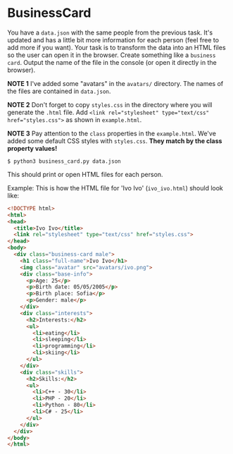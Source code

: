 BusinessCard
========

You have a `data.json` with the same people from the previous task. It's updated and has a little bit more information for each person (feel free to add more if you want). Your task is to transform the data into an HTML files so the user can open it in the browser. Create something like a `business card`. Output the name of the file in the console (or open it directly in the browser).

**NOTE 1** I've added some "avatars" in the `avatars/` directory. The names of the files are contained in `data.json`.

**NOTE 2** Don't forget to copy `styles.css` in the directory where you will generate the `.html` file. Add `<link rel="stylesheet" type="text/css" href="styles.css">` as shown in `example.html`.

**NOTE 3** Pay attention to the `class` properties in the `example.html`. We've added some default CSS styles with `styles.css`. **They match by the class property values!**

```
$ python3 business_card.py data.json
```

This should print or open HTML files for each person.

Example:
This is how the HTML file for 'Ivo Ivo' (`ivo_ivo.html`) should look like:

```html
<!DOCTYPE html>
<html>
<head>
  <title>Ivo Ivo</title>
  <link rel="stylesheet" type="text/css" href="styles.css">
</head>
<body>
  <div class="business-card male">
    <h1 class="full-name">Ivo Ivo</h1>
    <img class="avatar" src="avatars/ivo.png">
    <div class="base-info">
      <p>Age: 25</p>
      <p>Birth date: 05/05/2005</p>
      <p>Birth place: Sofia</p>
      <p>Gender: male</p>
    </div>
    <div class="interests">
      <h2>Interests:</h2>
      <ul>
        <li>eating</li>
        <li>sleeping</li>
        <li>programming</li>
        <li>skiing</li>
      </ul>
    </div>
    <div class="skills">
      <h2>Skills:</h2>
      <ul>
        <li>C++ - 30</li>
        <li>PHP - 20</li>
        <li>Python - 80</li>
        <li>C# - 25</li>
      </ul>
    </div>
  </div>  
</body>
</html>
```